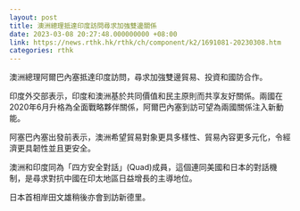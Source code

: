 ```yaml
---
layout: post
title: 澳洲總理抵達印度訪問尋求加強雙邊關係
date: 2023-03-08 20:27:48.000000000 +08:00
link: https://news.rthk.hk/rthk/ch/component/k2/1691081-20230308.htm
categories: rthk
---
```


澳洲總理阿爾巴內塞抵達印度訪問，尋求加強雙邊貿易、投資和國防合作。

印度外交部表示，印度和澳洲基於共同價值和民主原則而共享友好關係。兩國在2020年6月升格為全面戰略夥伴關係，阿爾巴內塞到訪可望為兩國關係注入新動能。

阿塞巴內塞出發前表示，澳洲希望貿易對象更具多樣性、貿易內容更多元化，令經濟更具韌性並且更安全。

澳洲和印度同為「四方安全對話」(Quad)成員，這個連同美國和日本的對話機制，是尋求對抗中國在印太地區日益增長的主導地位。

日本首相岸田文雄稍後亦會到訪新德里。
